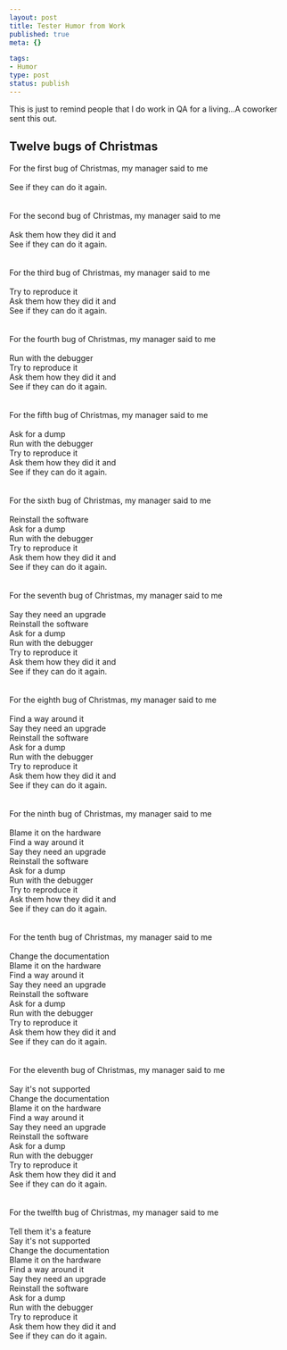 ```yaml
--- 
layout: post
title: Tester Humor from Work
published: true
meta: {}

tags: 
- Humor
type: post
status: publish
---
```

<p>This is just to remind people that I do work in QA for a living...A coworker sent this out.</p>

<H2>Twelve bugs of Christmas</H2>

<P>For the 
first bug of Christmas, my manager said to me <BR><BR>See if they can do it 
again. <BR><BR><BR>For the second bug of Christmas, my manager said to me 
<BR><BR>Ask them how they did it and <BR>See if they can do it again. 
<BR><BR><BR>For the third bug of Christmas, my manager said to me <BR><BR>Try to 
reproduce it <BR>Ask them how they did it and <BR>See if they can do it again. 
<BR><BR><BR>For the fourth bug of Christmas, my manager said to me <BR><BR>Run 
with the debugger <BR>Try to reproduce it <BR>Ask them how they did it and 
<BR>See if they can do it again. <BR><BR><BR>For the fifth bug of Christmas, my 
manager said to me <BR><BR>Ask for a dump <BR>Run with the debugger <BR>Try to 
reproduce it <BR>Ask them how they did it and <BR>See if they can do it again. 
<BR><BR><BR>For the sixth bug of Christmas, my manager said to me 
<BR><BR>Reinstall the software <BR>Ask for a dump <BR>Run with the debugger 
<BR>Try to reproduce it <BR>Ask them how they did it and <BR>See if they can do 
it again. <BR><BR><BR>For the seventh bug of Christmas, my manager said to me 
<BR><BR>Say they need an upgrade <BR>Reinstall the software <BR>Ask for a dump 
<BR>Run with the debugger <BR>Try to reproduce it <BR>Ask them how they did it 
and <BR>See if they can do it again. <BR><BR><BR>For the eighth bug of 
Christmas, my manager said to me <BR><BR>Find a way around it <BR>Say they need 
an upgrade <BR>Reinstall the software <BR>Ask for a dump <BR>Run with the 
debugger <BR>Try to reproduce it <BR>Ask them how they did it and <BR>See if 
they can do it again. <BR><BR><BR>For the ninth bug of Christmas, my manager 
said to me <BR><BR>Blame it on the hardware <BR>Find a way around it <BR>Say 
they need an upgrade <BR>Reinstall the software <BR>Ask for a dump <BR>Run with 
the debugger <BR>Try to reproduce it <BR>Ask them how they did it and <BR>See if 
they can do it again. <BR><BR><BR>For the tenth bug of Christmas, my manager 
said to me <BR><BR>Change the documentation <BR>Blame it on the hardware 
<BR>Find a way around it <BR>Say they need an upgrade <BR>Reinstall the software 
<BR>Ask for a dump <BR>Run with the debugger <BR>Try to reproduce it <BR>Ask 
them how they did it and <BR>See if they can do it again. <BR><BR><BR>For the 
eleventh bug of Christmas, my manager said to me <BR><BR>Say it's not supported 
<BR>Change the documentation <BR>Blame it on the hardware <BR>Find a way around 
it <BR>Say they need an upgrade <BR>Reinstall the software <BR>Ask for a dump 
<BR>Run with the debugger <BR>Try to reproduce it <BR>Ask them how they did it 
and <BR>See if they can do it again. <BR><BR><BR>For the twelfth bug of 
Christmas, my manager said to me <BR><BR>Tell them it's a feature <BR>Say it's 
not supported <BR>Change the documentation <BR>Blame it on the hardware <BR>Find 
a way around it <BR>Say they need an upgrade <BR>Reinstall the software <BR>Ask 
for a dump <BR>Run with the debugger <BR>Try to reproduce it <BR>Ask them how 
they did it and <BR>See if they can do it again.</P>
